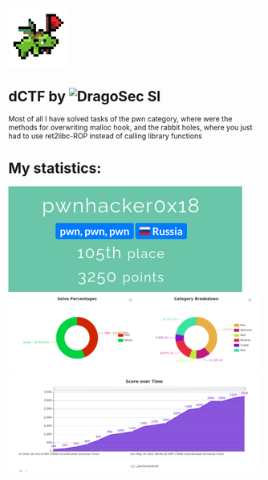 ![header](https://raw.githubusercontent.com/pwnhacker0x18/ctf-writeups/main/2021-dctf-dragonsec/dragonsec_logo_flag.gif)
# dCTF by ![DragoSec SI](https://dragonsec.si/si)
Most of all I have solved tasks of the pwn category, where were the methods for overwriting malloc hook, and the rabbit holes, where you just had to use ret2libc-ROP instead of calling library functions
# My statistics:
![1](https://raw.githubusercontent.com/pwnhacker0x18/ctf-writeups/main/2021-dctf-dragonsec/1.png)
![2](https://raw.githubusercontent.com/pwnhacker0x18/ctf-writeups/main/2021-dctf-dragonsec/2.png)
![3](https://raw.githubusercontent.com/pwnhacker0x18/ctf-writeups/main/2021-dctf-dragonsec/3.png)
